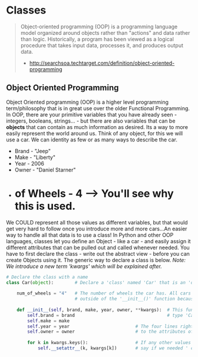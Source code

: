# Classes

> Object-oriented programming (OOP) is a programming language model organized around 
> objects rather than "actions" and data rather than logic. Historically, a program 
> has been viewed as a logical procedure that takes input data, processes it, and 
> produces output data.
> - http://searchsoa.techtarget.com/definition/object-oriented-programming

## Object Oriented Programming
Object Oriented programming (OOP) is a higher level programming term/philosophy that is in great use 
over the older Functional Programming. In OOP, there are your primitive variables that you have 
already seen - integers, booleans, strings... - but there are also variables that can be **objects** 
that can contain as much information as desired. Its a way to more easily represent the world around us.
Think of any object, for this we will use a car. We can identity as few or as many ways to describe the car. 

* Brand       - "Jeep"
* Make        - "Liberty"
* Year        - 2006
* Owner       - "Daniel Starner"
* # of Wheels - 4  --> You'll see why this is used.

We COULD represent all those values as different variables, but that would get very hard to follow once you 
introduce more and more cars...An easier way to handle all that data is to use a class! In Python and other 
OOP languages, classes let you define an Object - like a car - and easily assign it different attributes that 
can be pulled out and called whenever needed. You have to first declare the class - write out the abstract 
view - before you can create Objects using it. The generic way to declare a class is below. *Note: We introduce a 
new term 'kwargs' which will be explained after.*

```python
# Declare the class with a name
class Car(object):        # Declare a 'class' named 'Car' that is an 'object'
    
    num_of_wheels = "4"   # The number of wheels the car has. All cars have 4 wheels, so this is 
                          # outside of the '__init__()' function because this value never changes.
                           
    def __init__(self, brand, make, year, owner, **kwargs):  # This function is called when you create an object of 
        self.brand = brand                                   # type 'Car'. This creates all your 'descriptions'.
        self.make = make
        self.year = year                         # The four lines right here assign the values passed to the function
        self.owner = owner                       # to the attributes of the object so we can get/set them later.
        
        for k in kwargs.keys():                  # If any other values with keywords are passed, they will be added, 
            self.__setattr__(k, kwargs[k])       # say if we needed ' condition="good" ' to describe the car as well.
    
```
